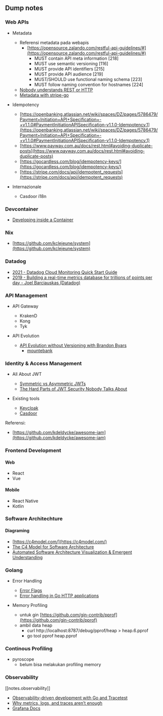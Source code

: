 
## Dump notes

### Web APIs

- Metadata
  - Referensi metadata pada webapis
    - [https://opensource.zalando.com/restful-api-guidelines/#](https://opensource.zalando.com/restful-api-guidelines/#)
      - MUST contain API meta information [218]
      - MUST use semantic versioning [116]
      - MUST provide API identifiers [215]
      - MUST provide API audience [219]
      - MUST/SHOULD use functional naming schema [223]
      - MUST follow naming convention for hostnames [224]
  - [Nobody understands REST or HTTP](https://steveklabnik.com/writing/nobody-understands-rest-or-http)
  - [Metadata with stripe-go](https://www.youtube.com/watch?v=qeCDxIfneww&feature=emb_title)
  
- Idempotency
  - [https://openbanking.atlassian.net/wiki/spaces/DZ/pages/5786479/Payment+Initiation+API+Specification+-+v1.1.0#PaymentInitiationAPISpecification-v1.1.0-Idempotency.1](https://openbanking.atlassian.net/wiki/spaces/DZ/pages/5786479/Payment+Initiation+API+Specification+-+v1.1.0#PaymentInitiationAPISpecification-v1.1.0-Idempotency.1)
  - [https://www.payway.com.au/docs/rest.html#avoiding-duplicate-posts](https://www.payway.com.au/docs/rest.html#avoiding-duplicate-posts)
  - [https://gocardless.com/blog/idempotency-keys/](https://gocardless.com/blog/idempotency-keys/)
  - [https://stripe.com/docs/api/idempotent_requests](https://stripe.com/docs/api/idempotent_requests)

- Internazionale
  - Casdoor i18n

### Devcontainer

- [Developing inside a Container](https://code.visualstudio.com/docs/remote/containers)

### Nix

- [https://github.com/kclejeune/system](https://github.com/kclejeune/system)

### Datadog

- [2021 - Datadog Cloud Monitoring Quick Start Guide](https://learning.oreilly.com/library/view/datadog-cloud-monitoring/9781800568730/)
- [2019 - Building a real-time metrics database for trillions of points per day - Joel Barciauskas (Datadog)](https://learning.oreilly.com/videos/oreilly-software-architecture/0636920333777/0636920333777-video329424/)

### API Management

- API Gateway
  - KrakenD
  - Kong
  - Tyk

- API Evolution
  - [API Evolution without Versioning with Brandon Byars](https://www.infoq.com/podcasts/api-evolution-without-versioning)
    - [mountebank](http://www.mbtest.org/)

### Identity & Access Management

- All About JWT
  - [Symmetric vs Asymmetric JWTs](https://medium.com/@swayamraina/symmetric-vs-asymmetric-jwts-bd5d1a9567f6)
  - [The Hard Parts of JWT Security Nobody Talks About](https://www.pingidentity.com/en/resources/blog/post/jwt-security-nobody-talks-about.html)

- Existing tools
  - [Keycloak](https://www.keycloak.org/)
  - [Casdoor](https://github.com/casdoor/casdoor)

Referensi:

- [https://github.com/kdeldycke/awesome-iam](https://github.com/kdeldycke/awesome-iam)

### Frontend Development

#### Web

- React
- Vue

#### Mobile

- React Native
- Kotlin

### Software Architechture

#### Diagraming

- [https://c4model.com/](https://c4model.com/)
- [The C4 Model for Software Architecture](https://www.infoq.com/articles/C4-architecture-model/)
- [Automated Software Architecture Visualization & Emergent Understanding](https://esilva.net/articles/automated-software-architecture-visualization)
  
### Golang

- Error Handling
  - [Error Flags](https://npf.io/2021/04/errorflags/)
  - [Error handling in Go HTTP applications](https://www.joeshaw.org/error-handling-in-go-http-applications/)

- Memory Profiling
  - untuk gin [https://github.com/gin-contrib/pprof](https://github.com/gin-contrib/pprof)
  - ambil data heap
    - curl http://localhost:8787/debug/pprof/heap > heap.6.pprof
    - go tool pprof heap.pprof 
  
### Continous Profiling

- pyroscope
  - belum bisa melakukan profiling memory

### Observability

[[notes.observability]]

- [Observability-driven development with Go and Tracetest](https://tracetest.io/blog/observability-driven-development-with-go-and-tracetest) 
- [Why metrics, logs, and traces aren’t enough](https://www.elastic.co/blog/observability-profiling-metrics-logs-traces)
- [Grafana Docs](https://grafana.com/docs/grafana/latest/)

